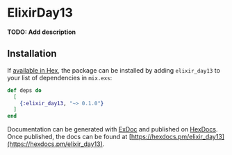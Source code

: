 # ElixirDay13

**TODO: Add description**

## Installation

If [available in Hex](https://hex.pm/docs/publish), the package can be installed
by adding `elixir_day13` to your list of dependencies in `mix.exs`:

```elixir
def deps do
  [
    {:elixir_day13, "~> 0.1.0"}
  ]
end
```

Documentation can be generated with [ExDoc](https://github.com/elixir-lang/ex_doc)
and published on [HexDocs](https://hexdocs.pm). Once published, the docs can
be found at [https://hexdocs.pm/elixir_day13](https://hexdocs.pm/elixir_day13).
